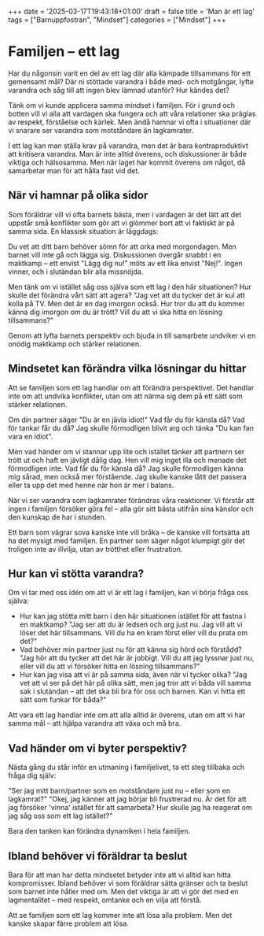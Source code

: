 +++
date = '2025-03-17T19:43:18+01:00'
draft = false
title = 'Man är ett lag'
tags = ["Barnuppfostran", "Mindset"]
categories = ["Mindset"]
+++

# Familjen – ett lag
Har du någonsin varit en del av ett lag där alla kämpade tillsammans för ett gemensamt mål? Där ni stöttade varandra i både med- och motgångar, lyfte varandra och såg till att ingen blev lämnad utanför? Hur kändes det?

Tänk om vi kunde applicera samma mindset i familjen. För i grund och botten vill vi alla att vardagen ska fungera och att våra relationer ska präglas av respekt, förståelse och kärlek. Men ändå hamnar vi ofta i situationer där vi snarare ser varandra som motståndare än lagkamrater.

I ett lag kan man ställa krav på varandra, men det är bara kontraproduktivt att kritisera varandra. Man är inte alltid överens, och diskussioner är både viktiga och hälsosamma. Men när laget har kommit överens om något, då samarbetar man för att hålla fast vid det.

## När vi hamnar på olika sidor
Som föräldrar vill vi ofta barnets bästa, men i vardagen är det lätt att det uppstår små konflikter som gör att vi glömmer bort att vi faktiskt är på samma sida. En klassisk situation är läggdags:

Du vet att ditt barn behöver sömn för att orka med morgondagen. Men barnet vill inte gå och lägga sig. Diskussionen övergår snabbt i en maktkamp – ett envist "Lägg dig nu!" möts av ett lika envist "Nej!". Ingen vinner, och i slutändan blir alla missnöjda.

Men tänk om vi istället såg oss själva som ett lag i den här situationen? Hur skulle det förändra vårt sätt att agera?
"Jag vet att du tycker det är kul att kolla på TV. Men det är en dag imorgon också. Hur tror du att du kommer känna dig imorgon om du är trött? Vill du att vi ska hitta en lösning tillsammans?"

Genom att lyfta barnets perspektiv och bjuda in till samarbete undviker vi en onödig maktkamp och stärker relationen.

## Mindsetet kan förändra vilka lösningar du hittar
Att se familjen som ett lag handlar om att förändra perspektivet. Det handlar inte om att undvika konflikter, utan om att närma sig dem på ett sätt som stärker relationen.

Om din partner säger "Du är en jävla idiot!"
Vad får du för känsla då? Vad för tankar får du då? Jag skulle förmodligen blivit arg och tänka "Du kan fan vara en idiot".

Men vad händer om vi stannar upp lite och istället tänker att partnern ser trött ut och haft en jävligt dålig dag. Hen vill mig inget illa och menade det förmodligen inte.
Vad får du för känsla då? Jag skulle förmodligen känna mig sårad, men också mer förstående. Jag skulle kanske låtit det passera eller ta upp det med henne när hon är mer i balans.

När vi ser varandra som lagkamrater förändras våra reaktioner. Vi förstår att ingen i familjen försöker göra fel – alla gör sitt bästa utifrån sina känslor och den kunskap de har i stunden.

Ett barn som vägrar sova kanske inte vill bråka – de kanske vill fortsätta att ha det mysigt med familjen. En partner som säger något klumpigt gör det troligen inte av illvilja, utan av trötthet eller frustration.


## Hur kan vi stötta varandra?
Om vi tar med oss idén om att vi är ett lag i familjen, kan vi börja fråga oss själva:

  - Hur kan jag stötta mitt barn i den här situationen istället för att fastna i en maktkamp?
   "Jag ser att du är ledsen och arg just nu. Jag vill att vi löser det här tillsammans. Vill du ha en kram först eller vill du prata om det?"
  - Vad behöver min partner just nu för att känna sig hörd och förstådd?
   "Jag hör att du tycker att det här är jobbigt. Vill du att jag lyssnar just nu, eller vill du att vi försöker hitta en lösning tillsammans?"
  - Hur kan jag visa att vi är på samma sida, även när vi tycker olika?
   "Jag vet att vi ser på det här på olika sätt, men jag tror att vi båda vill samma sak i slutändan – att det ska bli bra för oss och barnen. Kan vi hitta ett sätt som funkar för båda?"

Att vara ett lag handlar inte om att alla alltid är överens, utan om att vi har samma mål – att hjälpa varandra att växa och må bra.

## Vad händer om vi byter perspektiv?
Nästa gång du står inför en utmaning i familjelivet, ta ett steg tillbaka och fråga dig själv:

"Ser jag mitt barn/partner som en motståndare just nu – eller som en lagkamrat?"
"Okej, jag känner att jag börjar bli frustrerad nu. Är det för att jag försöker 'vinna' istället för att samarbeta? Hur skulle jag ha reagerat om jag såg oss som ett lag istället?"

Bara den tanken kan förändra dynamiken i hela familjen.

## Ibland behöver vi föräldrar ta beslut
Bara för att man har detta mindsetet betyder inte att vi alltid kan hitta kompromisser. Ibland behöver vi som föräldrar sätta gränser och ta beslut som barnet inte håller med om. Men det viktiga är att vi gör det med en lagmentalitet – med respekt, omtanke och en vilja att förstå.

Att se familjen som ett lag kommer inte att lösa alla problem. Men det kanske skapar färre problem att lösa.

